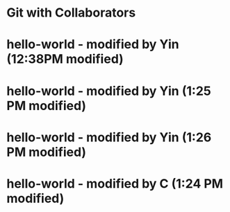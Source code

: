 # Git with Collaborators
# hello-world - modified by Yin (12:38PM modified)
# hello-world - modified by Yin (1:25 PM modified)
# hello-world - modified by Yin (1:26 PM modified)
# hello-world - modified by C (1:24 PM modified)
